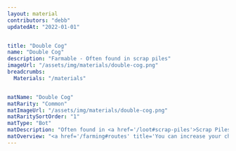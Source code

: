 ```yaml
---
layout: material
contributors: "debb"
updatedAt: "2022-01-01"


title: "Double Cog"
name: "Double Cog"
description: "Farmable - Often found in scrap piles"
imageUrl: "/assets/img/materials/double-cog.png"
breadcrumbs:
  Materials: "/materials"


matName: "Double Cog"
matRarity: "Common"
matImageUrl: "/assets/img/materials/double-cog.png"
matRaritySortOrder: "1"
matType: "Bot"
matDescription: "Often found in <a href='/loot#scrap-piles'>Scrap Piles</a>"
matOverview: "<a href='/farming#routes' title='You can increase your chances of finding this material by grinding the right routes'>Farmable</a> - "
---
```



